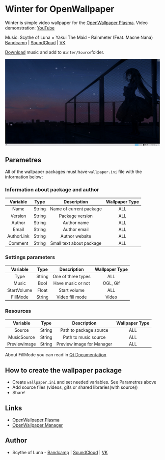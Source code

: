 # Winter for OpenWallpaper

Winter is simple video wallpaper for the [OpenWallpaper Plasma][wallpaper_plasma].
Video demonstration: [YouTube][youtube_winter]

Music: Scythe of Luna × Yakui The Maid - Rainmeter (Feat. Macne Nana) [Bandcamp][luna_band] | [SoundCloud][luna_sc] | [VK][luna_vk]

[Download][music_link] music and add to `Winter/Source`folder.

![preview][preview_img]

## Parametres

All of the wallpaper packages must have `wallpaper.ini` file with the information below:

### Information about package and author
|  Variable    | Type           | Description               | Wallpaper Type  |
|    :---:     |     :---:      |     :---:                 |     :---:       |
| Name         | String         | Name of current package   | ALL             |
| Version      | String         | Package version           | ALL             |
| Author       | String         | Author name               | ALL             |
| Email        | String         | Author email              | ALL             |
| AuthorLink   | String         | Author website            | ALL             |
| Comment      | String         | Small text about package  | ALL             |

### Settings parameters
|  Variable    | Type           | Description               | Wallpaper Type  |
|    :---:     |     :---:      |     :---:                 |     :---:       |
| Type         | String         | One of three types        | ALL             |
| Music        | Bool           | Have music or not         | OGL, Gif        |
| StartVolume  | Float          | Start volume              | ALL             |
| FillMode     | String         | Video fill mode           | Video           |

### Resources

|  Variable    | Type           | Description               | Wallpaper Type  |
|    :---:     |     :---:      |     :---:                 |     :---:       |
| Source       | String         | Path to package source    | ALL             |
| MusicSource  | String         | Path to music source      | ALL             |
| PreviewImage | String         | Preview image for Manager | ALL             |


About FillMode you can read in [Qt Documentation][qt_fillmode_doc].

## How to create the wallpaper package

* Create `wallpaper.ini` and set needed variables. See Parametres above
* Add source files (videos, gifs or shared libraries(with source))
* Share!

## Links

* [OpenWallpaper Plasma][wallpaper_plasma]
* [OpenWallpaper Manager][wallpaper_manager]

## Author

* Scythe of Luna - [Bandcamp][luna_band] | [SoundCloud][luna_sc] | [VK][luna_vk]

[//]: # (LINKS)
[qt_doc]: https://doc.qt.io/qt-5/reference-overview.html
[qt_fillmode_doc]: https://doc.qt.io/qt-5/qml-qtmultimedia-video.html#fillMode-prop
[youtube_winter]: https://www.youtube.com/watch?v=saqVNwlUweo

[preview_img]: docs/preview_gh.png
[music_link]: https://drive.google.com/file/d/1o9ZlvhfUjFKOcbIXC5_2L2SzjPibUIcX/view?usp=sharing
[luna_band]: https://scythe-of-luna.bandcamp.com/
[luna_sc]: https://soundcloud.com/scythe_of_luna
[luna_vk]: https://vk.com/scythe_of_luna
[wallpaper_manager]: https://github.com/Samsuper12/OpenWallpaper-Manager
[wallpaper_plasma]: https://github.com/Samsuper12/OpenWallpaper-Plasma
